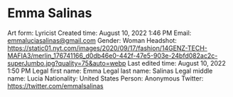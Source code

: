 # Emma Salinas

Art form: Lyricist
Created time: August 10, 2022 1:46 PM
Email: emmaluciasalinas@gmail.com
Gender: Woman
Headshot: https://static01.nyt.com/images/2020/09/17/fashion/14GENZ-TECH-MAFIA3/merlin_176741166_d0db46e0-442f-47e5-903e-24bfd082ac2c-superJumbo.jpg?quality=75&auto=webp
Last edited time: August 10, 2022 1:50 PM
Legal first name: Emma
Legal last name: Salinas
Legal middle name: Lucia
Nationality: United States
Person: Anonymous
Twitter: https://twitter.com/emmalsalinas